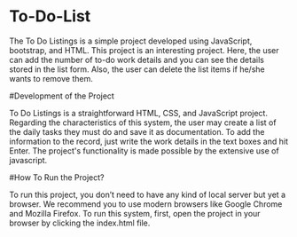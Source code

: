 # To-Do-List
The To Do Listings is a simple project developed using JavaScript, bootstrap, and HTML. This project is an interesting project. Here, the user can add the number of to-do work details and you can see the details stored in the list form. Also, the user can delete the list items if he/she wants to remove them.  

#Development of the Project

To Do Listings is a straightforward HTML, CSS, and JavaScript project. Regarding the characteristics of this system, the user may create a list of the daily tasks they must do and save it as documentation. To add the information to the record, just write the work details in the text boxes and hit Enter. The project's functionality is made possible by the extensive use of javascript.

#How To Run the Project?

To run this project, you don’t need to have any kind of local server but yet a browser. We recommend you to use modern browsers like Google Chrome and Mozilla Firefox. To run this system, first, open the project in your browser by clicking the index.html file.
